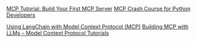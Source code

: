 [MCP Tutorial: Build Your First MCP Server](https://www.youtube.com/watch?v=jLM6n4mdRuA)
[MCP Crash Course for Python Developers](https://www.youtube.com/watch?v=5xqFjh56AwM)

[Using LangChain with Model Context Protocol (MCP)](https://cobusgreyling.medium.com/using-langchain-with-model-context-protocol-mcp-e89b87ee3c4c)
[Building MCP with LLMs – Model Context Protocol Tutorials](https://modelcontextprotocol.io/tutorials/building-mcp-with-llms)

